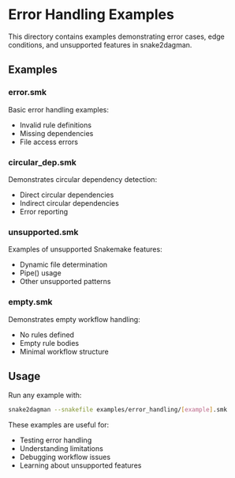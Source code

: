 # Error Handling Examples

This directory contains examples demonstrating error cases, edge conditions, and unsupported features in snake2dagman.

## Examples

### error.smk
Basic error handling examples:
- Invalid rule definitions
- Missing dependencies
- File access errors

### circular_dep.smk
Demonstrates circular dependency detection:
- Direct circular dependencies
- Indirect circular dependencies
- Error reporting

### unsupported.smk
Examples of unsupported Snakemake features:
- Dynamic file determination
- Pipe() usage
- Other unsupported patterns

### empty.smk
Demonstrates empty workflow handling:
- No rules defined
- Empty rule bodies
- Minimal workflow structure

## Usage

Run any example with:
```bash
snake2dagman --snakefile examples/error_handling/[example].smk
```

These examples are useful for:
- Testing error handling
- Understanding limitations
- Debugging workflow issues
- Learning about unsupported features 